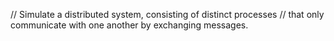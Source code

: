 // Simulate a distributed system, consisting of distinct processes
// that only communicate with one another by exchanging messages.